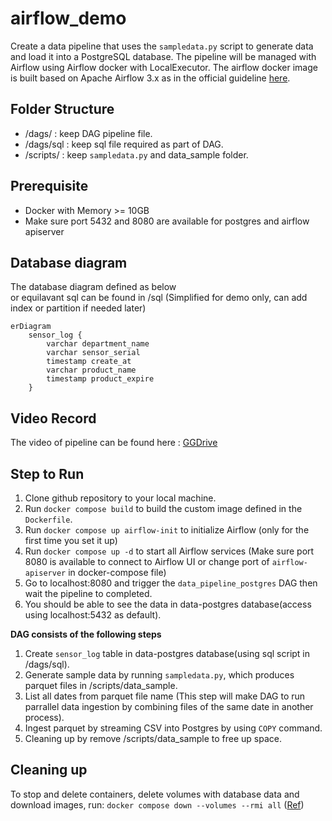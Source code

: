 # airflow_demo
Create a data pipeline that uses the `sampledata.py` script to generate data and load it into a PostgreSQL database. 
The pipeline will be managed with Airflow using Airflow docker with LocalExecutor. The airflow docker image is built based on Apache Airflow 3.x as in the official guideline [here](https://airflow.apache.org/docs/apache-airflow/3.0.5/howto/docker-compose/index.html). 

## Folder Structure
- /dags/ : keep DAG pipeline file.
- /dags/sql : keep sql file required as part of DAG.
- /scripts/ : keep `sampledata.py` and data_sample folder.

## Prerequisite
- Docker with Memory >= 10GB
- Make sure port 5432 and 8080 are available for postgres and airflow apiserver

## Database diagram
The database diagram defined as below\
or equilavant sql can be found in /sql (Simplified for demo only, can add index or partition if needed later) 

```mermaid
erDiagram
    sensor_log {
        varchar department_name
        varchar sensor_serial
        timestamp create_at
        varchar product_name
        timestamp product_expire
    }
```

## Video Record 
The video of pipeline can be found here : [GGDrive](https://drive.google.com/drive/folders/1tDO5RGfJ0BgpT9Fc5uDFaqRPUOUfrqbx?usp=sharing) 

## Step to Run 
1) Clone github repository to your local machine.
2) Run `docker compose build` to build the custom image defined in the `Dockerfile`.
3) Run `docker compose up airflow-init` to initialize Airflow (only for the first time you set it up)
4) Run `docker compose up -d` to start all Airflow services (Make sure port 8080 is available to connect to Airflow UI or change port of `airflow-apiserver` in docker-compose file)
5) Go to localhost:8080 and trigger the `data_pipeline_postgres` DAG then wait the pipeline to completed.
7) You should be able to see the data in data-postgres database(access using localhost:5432 as default).

**DAG consists of the following steps**
1) Create `sensor_log` table in data-postgres database(using sql script in /dags/sql).
2) Generate sample data by running `sampledata.py`, which produces parquet files in /scripts/data_sample.
3) List all dates from parquet file name (This step will make DAG to run parrallel data ingestion by combining files of the same date in another process).
4) Ingest parquet by streaming CSV into Postgres by using `COPY` command.
5) Cleaning up by remove /scripts/data_sample to free up space.

## Cleaning up
To stop and delete containers, delete volumes with database data and download images, run: `docker compose down --volumes --rmi all` ([Ref](https://airflow.apache.org/docs/apache-airflow/3.0.5/howto/docker-compose/index.html#cleaning-up))

